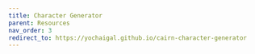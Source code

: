 ```yaml
---
title: Character Generator
parent: Resources
nav_order: 3
redirect_to: https://yochaigal.github.io/cairn-character-generator
---
```

